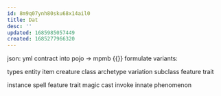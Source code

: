 ```yaml
---
id: 8m9q07ynh80sku68x14ail0
title: Dat
desc: ''
updated: 1685985057449
created: 1685277966320
---
```


json: yml
contract into pojo -> mpmb {{}}
formulate variants:

types
  entity
    item
    creature
  class
    archetype
      variation
    subclass
    feature
    trait

  instance
    spell
  feature
  trait
  magic
    cast
    invoke
    innate
    phenomenon